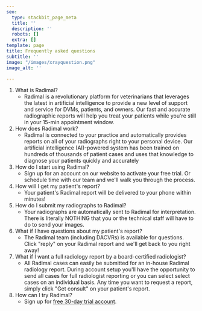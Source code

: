 ```yaml
---
seo:
  type: stackbit_page_meta
  title: ''
  description: ''
  robots: []
  extra: []
template: page
title: Frequently asked questions
subtitle: ''
image: "/images/xrayquestion.png"
image_alt: ''

---
```

1. What is Radimal?
   * Radimal is a revolutionary platform for veterinarians that leverages the latest in artificial intelligence to provide a new level of support and service for DVMs, patients, and owners. Our fast and accurate radiographic reports will help you treat your patients while you're still in your 15-min appointment window.
2. How does Radimal work?
   * Radimal is connected to your practice and automatically provides reports on all of your radiographs right to your personal device. Our artificial intelligence (AI)-powered system has been trained on hundreds of thousands of patient cases and uses that knowledge to diagnose your patients quickly and accurately
3. How do I start using Radimal?
   * Sign up for an account on our website to activate your free trial. Or schedule time with our team and we'll walk you through the process.
4. How will I get my patient's report?
   * Your patient's Radimal report will be delivered to your phone within minutes!
5. How do I submit my radiographs to Radimal?
   * Your radiographs are automatically sent to Radimal for interpretation. There is literally NOTHING that you or the technical staff  will have to do to send your images.
6. What if I have questions about my patient's report?
   * The Radimal team (including DACVRs) is available for questions. Click "reply" on your Radimal report and we'll get back to you right away!
7. What if I want a full radiology report by a board-certified radiologist?
   * All Radimal cases can easily be submitted for an in-house Radimal radiology report. During account setup you'll have the opportunity to send all cases for full radiologist reporting or you can select select cases on an individual basis. Any time you want to request a report, simply click "Get consult" on your patient's report.
8. How can I try Radimal?
   * Sign up for [free 30-day trial account](https://radimal.us.auth0.com/login?state=g6Fo2SBHdjhzMGZxdG10NHgtd1ltMzNqem5iNDQ1c2dlUm1QdKN0aWTZIC1vdXp3bW9JWXVMY2laTFU2eWdlNUdTTFFhSkJKOVFro2NpZNkgOUtvVzJpeUpBR0hyZGxEemNLZXd6UTlRWndsdHFycUw&client=9KoW2iyJAGHrdlDzcKewzQ9QZwltqrqL&protocol=oauth2&audience=hasura&redirect_uri=https%3A%2F%2Fvet.radimal.ai%2Fdicom-setup&scope=openid%20profile%20email&response_type=code&response_mode=query&nonce=bXRpRFdKLjlIX3Z2eG4zRFgxM3FpNTQxd2xncHZnanBsMElHeUkzLThmOQ%3D%3D&code_challenge=RglltWywPJEpkkk7jddFlY8vTHQG8Dq_e8JDmO7Ebn0&code_challenge_method=S256&auth0Client=eyJuYW1lIjoiYXV0aDAtcmVhY3QiLCJ2ZXJzaW9uIjoiMS4yLjAifQ%3D%3D "free 30-day trial account").